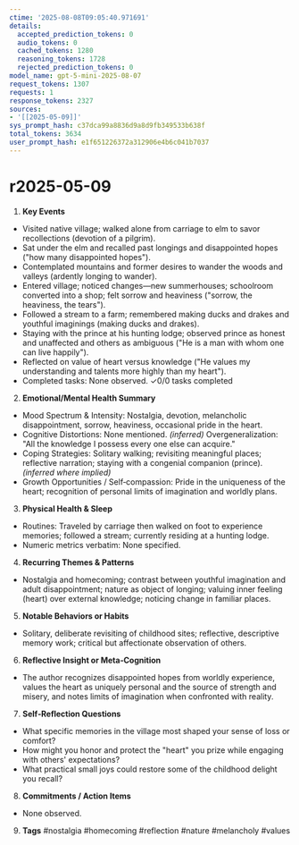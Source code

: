 ```yaml
---
ctime: '2025-08-08T09:05:40.971691'
details:
  accepted_prediction_tokens: 0
  audio_tokens: 0
  cached_tokens: 1280
  reasoning_tokens: 1728
  rejected_prediction_tokens: 0
model_name: gpt-5-mini-2025-08-07
request_tokens: 1307
requests: 1
response_tokens: 2327
sources:
- '[[2025-05-09]]'
sys_prompt_hash: c37dca99a8836d9a8d9fb349533b638f
total_tokens: 3634
user_prompt_hash: e1f651226372a312906e4b6c041b7037
---
```

# r2025-05-09

1. **Key Events**
- Visited native village; walked alone from carriage to elm to savor recollections (devotion of a pilgrim).
- Sat under the elm and recalled past longings and disappointed hopes ("how many disappointed hopes").
- Contemplated mountains and former desires to wander the woods and valleys (ardently longing to wander).
- Entered village; noticed changes—new summerhouses; schoolroom converted into a shop; felt sorrow and heaviness ("sorrow, the heaviness, the tears").
- Followed a stream to a farm; remembered making ducks and drakes and youthful imaginings (making ducks and drakes).
- Staying with the prince at his hunting lodge; observed prince as honest and unaffected and others as ambiguous ("He is a man with whom one can live happily").
- Reflected on value of heart versus knowledge ("He values my understanding and talents more highly than my heart").
- Completed tasks: None observed.
✓0/0 tasks completed

2. **Emotional/Mental Health Summary**
- Mood Spectrum & Intensity: Nostalgia, devotion, melancholic disappointment, sorrow, heaviness, occasional pride in the heart.
- Cognitive Distortions: None mentioned. *(inferred)* Overgeneralization: "All the knowledge I possess every one else can acquire."
- Coping Strategies: Solitary walking; revisiting meaningful places; reflective narration; staying with a congenial companion (prince). *(inferred where implied)*
- Growth Opportunities / Self‑compassion: Pride in the uniqueness of the heart; recognition of personal limits of imagination and worldly plans.

3. **Physical Health & Sleep**
- Routines: Traveled by carriage then walked on foot to experience memories; followed a stream; currently residing at a hunting lodge.
- Numeric metrics verbatim: None specified.

4. **Recurring Themes & Patterns**
- Nostalgia and homecoming; contrast between youthful imagination and adult disappointment; nature as object of longing; valuing inner feeling (heart) over external knowledge; noticing change in familiar places.

5. **Notable Behaviors or Habits**
- Solitary, deliberate revisiting of childhood sites; reflective, descriptive memory work; critical but affectionate observation of others.

6. **Reflective Insight or Meta‑Cognition**
- The author recognizes disappointed hopes from worldly experience, values the heart as uniquely personal and the source of strength and misery, and notes limits of imagination when confronted with reality.

7. **Self‑Reflection Questions**
- What specific memories in the village most shaped your sense of loss or comfort?
- How might you honor and protect the "heart" you prize while engaging with others' expectations?
- What practical small joys could restore some of the childhood delight you recall?

8. **Commitments / Action Items**
- None observed.

9. **Tags**
#nostalgia #homecoming #reflection #nature #melancholy #values